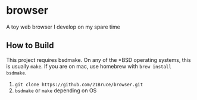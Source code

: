 # browser

A toy web browser I develop on my spare time

## How to Build
This project requires bsdmake. On any of the *BSD operating
systems, this is usually `make`. If you are on mac, use homebrew
with `brew install bsdmake`.

1. `git clone https://github.com/21Bruce/browser.git`
2. `bsdmake` or `make` depending on OS 

